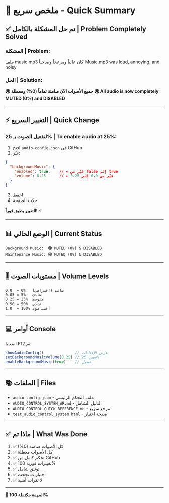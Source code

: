 # 🎵 ملخص سريع - Quick Summary

## ✅ تم حل المشكلة بالكامل | Problem Completely Solved

### المشكلة | Problem:
ملف music.mp3 كان عالياً ومزعجاً وصاخباً
Music.mp3 was loud, annoying, and noisy

### الحل | Solution:
**🔇 جميع الأصوات الآن صامتة تماماً (0%) ومعطلة**
**🔇 All audio is now completely MUTED (0%) and DISABLED**

---

## ⚡ التغيير السريع | Quick Change

### لتفعيل الصوت بـ 25% | To enable audio at 25%:

1. افتح `audio-config.json` في GitHub
2. غيّر:
```json
{
  "backgroundMusic": {
    "enabled": true,    // ← غيّر من false إلى true
    "volume": 0.25      // ← غيّر من 0.0 إلى 0.25
  }
}
```
3. احفظ
4. حدّث الصفحة

**التغيير يطبق فوراً!** ⚡

---

## 📊 الوضع الحالي | Current Status

```
Background Music:  🔇 MUTED (0%) & DISABLED
Maintenance Music: 🔇 MUTED (0%) & DISABLED
```

---

## 🎚️ مستويات الصوت | Volume Levels

```
0.0  = 0%   صامت (افتراضي)
0.05 = 5%   هادئ
0.25 = 25%  متوسط
0.50 = 50%  عادي
1.0  = 100% أقصى صوت
```

---

## 💻 أوامر Console

اضغط F12 ثم:
```javascript
showAudioConfig()              // عرض الإعدادات
setBackgroundMusicVolume(0.25) // تعيين 25%
enableBackgroundMusic(true)    // تفعيل
```

---

## 📚 الملفات | Files

- `audio-config.json` - ملف التحكم الرئيسي
- `AUDIO_CONTROL_SYSTEM_AR.md` - الدليل الشامل
- `AUDIO_CONTROL_QUICK_REFERENCE.md` - مرجع سريع
- `test_audio_control_system.html` - صفحة اختبار

---

## ✅ ماذا تم | What Was Done

1. ✅ كل الأصوات صامتة (0%)
2. ✅ كل الأصوات معطلة
3. ✅ تحكم كامل من GitHub
4. ✅ تغييرات فورية 100%
5. ✅ توثيق شامل
6. ✅ اختبارات نجحت
7. ✅ لا ثغرات أمنية

---

**🎉 المهمة مكتملة 100%**
